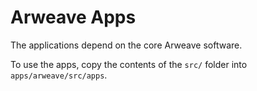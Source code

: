 # Arweave Apps

The applications depend on the core Arweave software.

To use the apps, copy the contents of the `src/` folder into `apps/arweave/src/apps`.
